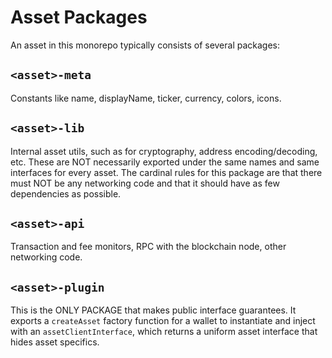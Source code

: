 # Asset Packages

An asset in this monorepo typically consists of several packages:

## `<asset>-meta`

Constants like name, displayName, ticker, currency, colors, icons.

## `<asset>-lib`

Internal asset utils, such as for cryptography, address encoding/decoding, etc. These are NOT necessarily exported under the same names and same interfaces for every asset. The cardinal rules for this package are that there must NOT be any networking code and that it should have as few dependencies as possible.

## `<asset>-api`

Transaction and fee monitors, RPC with the blockchain node, other networking code.

## `<asset>-plugin`

This is the ONLY PACKAGE that makes public interface guarantees. It exports a `createAsset` factory function for a wallet to instantiate and inject with an `assetClientInterface`, which returns a uniform asset interface that hides asset specifics.
